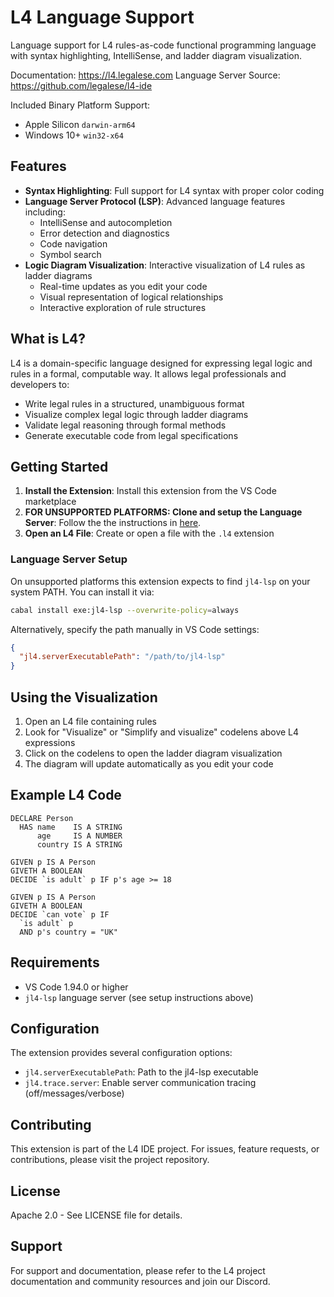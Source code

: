 # L4 Language Support

Language support for L4 rules-as-code functional programming language with syntax highlighting, IntelliSense, and ladder diagram visualization.

Documentation: https://l4.legalese.com
Language Server Source: https://github.com/legalese/l4-ide

Included Binary Platform Support:

- Apple Silicon `darwin-arm64`
- Windows 10+ `win32-x64`

## Features

- **Syntax Highlighting**: Full support for L4 syntax with proper color coding
- **Language Server Protocol (LSP)**: Advanced language features including:
  - IntelliSense and autocompletion
  - Error detection and diagnostics
  - Code navigation
  - Symbol search
- **Logic Diagram Visualization**: Interactive visualization of L4 rules as ladder diagrams
  - Real-time updates as you edit your code
  - Visual representation of logical relationships
  - Interactive exploration of rule structures

## What is L4?

L4 is a domain-specific language designed for expressing legal logic and rules in a formal, computable way. It allows legal professionals and developers to:

- Write legal rules in a structured, unambiguous format
- Visualize complex legal logic through ladder diagrams
- Validate legal reasoning through formal methods
- Generate executable code from legal specifications

## Getting Started

1. **Install the Extension**: Install this extension from the VS Code marketplace
2. **FOR UNSUPPORTED PLATFORMS: Clone and setup the Language Server**: Follow the the instructions in [here](https://github.com/legalese/l4-ide/blob/main/README.md).
3. **Open an L4 File**: Create or open a file with the `.l4` extension

### Language Server Setup

On unsupported platforms this extension expects to find `jl4-lsp` on your system PATH. You can install it via:

```bash
cabal install exe:jl4-lsp --overwrite-policy=always
```

Alternatively, specify the path manually in VS Code settings:

```json
{
  "jl4.serverExecutablePath": "/path/to/jl4-lsp"
}
```

## Using the Visualization

1. Open an L4 file containing rules
2. Look for "Visualize" or "Simplify and visualize" codelens above L4 expressions
3. Click on the codelens to open the ladder diagram visualization
4. The diagram will update automatically as you edit your code

## Example L4 Code

```l4
DECLARE Person
  HAS name    IS A STRING
      age     IS A NUMBER
      country IS A STRING

GIVEN p IS A Person
GIVETH A BOOLEAN
DECIDE `is adult` p IF p's age >= 18

GIVEN p IS A Person
GIVETH A BOOLEAN
DECIDE `can vote` p IF
  `is adult` p
  AND p's country = "UK"
```

## Requirements

- VS Code 1.94.0 or higher
- `jl4-lsp` language server (see setup instructions above)

## Configuration

The extension provides several configuration options:

- `jl4.serverExecutablePath`: Path to the jl4-lsp executable
- `jl4.trace.server`: Enable server communication tracing (off/messages/verbose)

## Contributing

This extension is part of the L4 IDE project. For issues, feature requests, or contributions, please visit the project repository.

## License

Apache 2.0 - See LICENSE file for details.

## Support

For support and documentation, please refer to the L4 project documentation and community resources and join our Discord.
